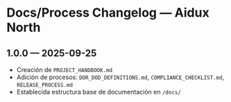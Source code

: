# Docs/Process Changelog — Aidux North

## 1.0.0 — 2025-09-25
- Creación de `PROJECT_HANDBOOK.md`
- Adición de procesos: `DOR_DOD_DEFINITIONS.md`, `COMPLIANCE_CHECKLIST.md`, `RELEASE_PROCESS.md`
- Establecida estructura base de documentación en `/docs/`
